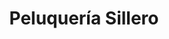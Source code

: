 ---
title: "Peluquería Sillero"
url: /sant-boi-de-llobregat/peluqueria-sillero/
shop: peluquería
---